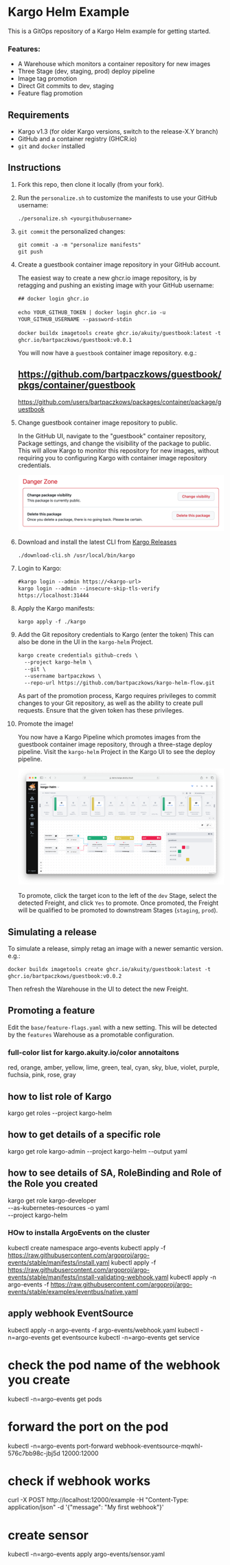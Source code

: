 # Kargo Helm Example

This is a GitOps repository of a Kargo Helm example for getting started.

### Features:

* A Warehouse which monitors a container repository for new images
* Three Stage (dev, staging, prod) deploy pipeline
* Image tag promotion
* Direct Git commits to dev, staging
* Feature flag promotion

## Requirements

* Kargo v1.3 (for older Kargo versions, switch to the release-X.Y branch)
* GitHub and a container registry (GHCR.io)
* `git` and `docker` installed

## Instructions

1. Fork this repo, then clone it locally (from your fork).
2. Run the `personalize.sh` to customize the manifests to use your GitHub
   username:

   ```shell
   ./personalize.sh <yourgithubusername>
   ```
3. `git commit` the personalized changes:

   ```shell
   git commit -a -m "personalize manifests"
   git push
   ```
4. Create a guestbook container image repository in your GitHub account. 

   The easiest way to create a new ghcr.io image repository, is by retagging and 
   pushing an existing image with your GitHub username:

   ```shell
   ## docker login ghcr.io

   echo YOUR_GITHUB_TOKEN | docker login ghcr.io -u YOUR_GITHUB_USERNAME --password-stdin 

   docker buildx imagetools create ghcr.io/akuity/guestbook:latest -t ghcr.io/bartpaczkows/guestbook:v0.0.1
   ```

   You will now have a `guestbook` container image repository. e.g.:
   ## https://github.com/bartpaczkows/guestbook/pkgs/container/guestbook
   https://github.com/users/bartpaczkows/packages/container/package/guestbook

5. Change guestbook container image repository to public.

   In the GitHub UI, navigate to the "guestbook" container repository, Package
   settings, and change the visibility of the package to public. This will allow
   Kargo to monitor this repository for new images, without requiring you to 
   configuring Kargo with container image repository credentials.

   ![change-package-visibility](docs/change-package-visibility.png)

6. Download and install the latest CLI from [Kargo Releases](https://github.com/akuity/kargo/releases/latest)

   ```shell
   ./download-cli.sh /usr/local/bin/kargo
   ```

7. Login to Kargo:

   ```shell
   #kargo login --admin https://<kargo-url>
   kargo login --admin --insecure-skip-tls-verify https://localhost:31444 
   ```

8. Apply the Kargo manifests:

   ```shell
   kargo apply -f ./kargo
   ```

9. Add the Git repository credentials to Kargo (enter the token) This can also be done in the UI
   in the `kargo-helm` Project.

   ```shell
   kargo create credentials github-creds \
     --project kargo-helm \
     --git \
     --username bartpaczkows \
     --repo-url https://github.com/bartpaczkows/kargo-helm-flow.git
   ```

   As part of the promotion process, Kargo requires privileges to commit changes
   to your Git repository, as well as the ability to create pull requests. Ensure
   that the given token has these privileges.

10. Promote the image!

    You now have a Kargo Pipeline which promotes images from the guestbook
    container image repository, through a three-stage deploy pipeline. Visit
    the `kargo-helm` Project in the Kargo UI to see the deploy pipeline.

    ![pipeline](docs/pipeline.png)

    To promote, click the target icon to the left of the `dev` Stage, select
    the detected Freight, and click `Yes` to promote. Once promoted, the Freight
    will be qualified to be promoted to downstream Stages (`staging`, `prod`).


## Simulating a release

To simulate a release, simply retag an image with a newer semantic version. e.g.:

```shell
docker buildx imagetools create ghcr.io/akuity/guestbook:latest -t ghcr.io/bartpaczkows/guestbook:v0.0.2
```

Then refresh the Warehouse in the UI to detect the new Freight.


## Promoting a feature

Edit the `base/feature-flags.yaml` with a new setting. This will be detected
by the `features` Warehouse as a promotable configuration.






### full-color list for kargo.akuity.io/color annotaitons
  red,
  orange,
  amber,
  yellow,
  lime,
  green,
  teal,
  cyan,
  sky,
  blue,
  violet,
  purple,
  fuchsia,
  pink,
  rose,
  gray



## how to list role of Kargo
kargo get roles --project kargo-helm

## how to get details of a specific role
kargo get role kargo-admin --project kargo-helm --output yaml

##  how to see details of SA, RoleBinding and Role of the Role you created
kargo get role kargo-developer \
  --as-kubernetes-resources -o yaml \
  --project kargo-helm



### HOw to installa ArgoEvents on the cluster
kubectl create namespace argo-events
kubectl apply -f https://raw.githubusercontent.com/argoproj/argo-events/stable/manifests/install.yaml
kubectl apply -f https://raw.githubusercontent.com/argoproj/argo-events/stable/manifests/install-validating-webhook.yaml
kubectl apply -n argo-events -f https://raw.githubusercontent.com/argoproj/argo-events/stable/examples/eventbus/native.yaml

## apply webhook EventSource
kubectl apply -n argo-events -f argo-events/webhook.yaml
kubectl -n=argo-events get eventsource
kubectl -n=argo-events get service

# check the pod name of the webhook you create
kubectl -n=argo-events get pods

# forward the port on the pod 
kubectl -n=argo-events port-forward webhook-eventsource-mqwhl-576c7bb98c-jbj5d 12000:12000

# check if webhook works
curl -X POST http://localhost:12000/example -H "Content-Type: application/json" -d '{"message": "My first webhook"}'

# create sensor 
kubectl  -n=argo-events apply argo-events/sensor.yaml